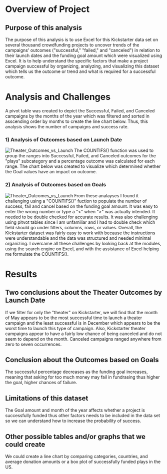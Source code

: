 # Overview of Project
## Purpose of this analysis
The purpose of this analysis is to use Excel for this Kickstarter data set on several thousand crowdfunding projects to uncover trends of the campaigns' outcomes ("successful," "failed," and "canceled") in relation to their launch dates and the funding goal amount which were visualized using Excel. It is to help understand the specific factors that make a project campaign successful by organizing, analyzing, and visualizing this dataset which tells us the outcome or trend and what is required for a successful outcome. 

# Analysis and Challenges
A pivot table was created to depict the Successful, Failed, and Canceled campaigns by the months of the year which was filtered and sorted in asscending order by months to create the line chart below. Thus, this analysis shows the number of campaigns and success rate.
### 1) Analysis of Outcomes based on Launch Date
![Theater_Outcomes_vs_Launch](https://user-images.githubusercontent.com/33900637/142798072-d55844c0-b68f-40e8-81cb-c54cfe8fe4a7.png)
The COUNTIFS() function was used to group the ranges into Successful, Failed, and Canceled outcomes for the "plays" subcategory and a percentage outcome was calculated for each range.
The chart below was created to visualize which determined whether the Goal values have an impact on outcome.
### 2) Analysis of Outcomes based on Goals
![Theater_Outcomes_vs_Launch](https://user-images.githubusercontent.com/33900637/142798200-9105e331-3870-471e-96a3-dd52cb4745e2.png)
From these analayses I found it challenging using a "COUNTIFS()" fuction to populate the number of success, fail and cancel based on the funding goal amount. It was easy to enter the wrong number or type a "<" when ">" was actually intended. It needed to be double checked for accurate results. It was also challenging using pitvot tables since I am unfamiliar and I had to double check which field should go under filters, columns, rows, or values. Overall, the Kickstarter dataset was fairly easy to work with because the instructions were understandable and the data was structured and needed minimal organizing. I overcame all these challenges by looking back at the modules, using the search engine on Excel, and with the assistance of Excel helping me formulate the COUNTIFS(). 

# Results
## Two conclusions about the Theater Outcomes by Launch Date
If we filter for only the "theater" on Kickstarter, we will find that the month of May appears to be the most successful time to launch a theater campaign and the least successful is in December which appears to be the worst time to launch this type of campaign. Also, Kickstarter theater campaigns appear to have a fairly low chance of being canceled and do not seem to depend on the month. Canceled campaigns ranged anywhere from zero to seven occurrences.
## Conclusion about the Outcomes based on Goals
The successful percentage decreases as the funding goal increases, meaning that asking for too much money may fail in fundrasing thus higher the goal, higher chances of failure.
## Limitations of this dataset
The Goal amount and month of the year affects whether a project is successfully funded thus other factors needs to be included in the data set so we can understand how to increase the probability of success.
## Other possible tables and/or graphs that we could create
We could create a line chart by comparing categories, countries, and average donation amounts or a box plot of successfully funded plays in the US. 
